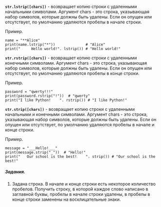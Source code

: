**`str.lstrip([chars])`** - возвращает копию строки с удаленными начальными символами. Аргумент chars - это строка, указывающая набор символов, которые должны быть удалены. Если он опущен или отсутствует,  по умолчанию удаляются пробелы в начале строки.

Пример.
```
name = "**Alice"
print(name.lstrip("*"))              # "Alice"
print("     Hello world!". lstrip()) # "Hello world!"
```
**`str.rstrip([chars])`** - возвращает копию строки с удаленными конечными символами. Аргумент chars - это строка, указывающая набор символов, которые должны быть удалены. Если он опущен или отсутствует,  по умолчанию удаляются пробелы в конце строки.

Пример.
```
password = "qwerty!!!"
print(password.rstrip("!"))  # "qwerty"
print("I like Python!    ". rstrip()) # "I like Python!"
```
**`str.strip([chars])`** - возвращает копию строки с удаленными начальными и конечными символами. Аргумент chars - это строка, указывающая набор символов, которые должны быть удалены. Если он опущен или отсутствует,  по умолчанию удаляются пробелы в начале и конце строки.

Пример.
```
message = "___Hello!___"
print(message.strip("_"))  # "Hello!"
print("   Our school is the best!    ". strip()) # "Our school is the best!"
```
##### Задания.
1. Задана строка. В начале и конце строки есть некоторое количество пробелов.  Получить строку, в которой каждое слово написано в заглавной буквы, пробелы в начале строки удалены, в пробелы в конце строки заменены на восклицательные знаки.
